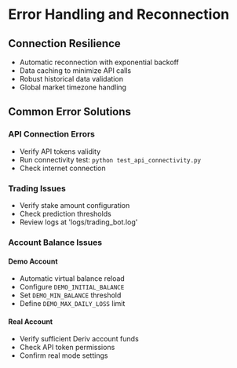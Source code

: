 # Error Handling and Reconnection

## Connection Resilience
- Automatic reconnection with exponential backoff
- Data caching to minimize API calls
- Robust historical data validation
- Global market timezone handling

## Common Error Solutions

### API Connection Errors
- Verify API tokens validity
- Run connectivity test: `python test_api_connectivity.py`
- Check internet connection

### Trading Issues
- Verify stake amount configuration
- Check prediction thresholds
- Review logs at 'logs/trading_bot.log'

### Account Balance Issues
#### Demo Account
- Automatic virtual balance reload
- Configure `DEMO_INITIAL_BALANCE`
- Set `DEMO_MIN_BALANCE` threshold
- Define `DEMO_MAX_DAILY_LOSS` limit

#### Real Account
- Verify sufficient Deriv account funds
- Check API token permissions
- Confirm real mode settings
